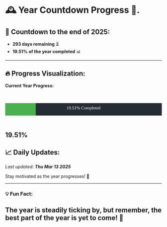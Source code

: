 
# &#x1F570; **Year Countdown Progress** &#x1F389;.

## &#x1F4C5; Countdown to the end of 2025:
- **293 days remaining** &#x23F3;
- **19.51% of the year completed** &#x1F4CA;

---

## &#x1F525; **Progress Visualization**:

**Current Year Progress:**

<br><br>
![Progress Bar](https://raw.githubusercontent.com/dayanidigv/year-countdown-progress/main/progress-bar.svg)
<br><br>

**19.51%**
---

## &#x1F4C8; **Daily Updates**:

_Last updated: **Thu Mar 13 2025**_

Stay motivated as the year progresses! &#x1F680;

--- 

### &#x1F4A1; **Fun Fact:**
The year is steadily ticking by, but remember, the best part of the year is yet to come! &#x1F31F;
---
